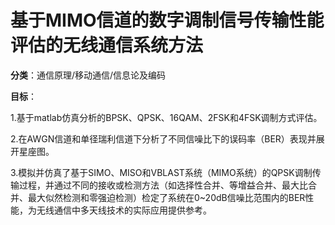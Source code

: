 # 基于MIMO信道的数字调制信号传输性能评估的无线通信系统方法
**分类**：通信原理/移动通信/信息论及编码



**目标**：

1.基于matlab仿真分析的BPSK、QPSK、16QAM、2FSK和4FSK调制方式评估。

2.在AWGN信道和单径瑞利信道下分析了不同信噪比下的误码率（BER）表现并展开星座图。

3.模拟并仿真了基于SIMO、MISO和VBLAST系统（MIMO系统）的QPSK调制传输过程，并通过不同的接收或检测方法（如选择性合并、等增益合并、最大比合并、最大似然检测和零强迫检测）检定了系统在0~20dB信噪比范围内的BER性能，为无线通信中多天线技术的实际应用提供参考。
